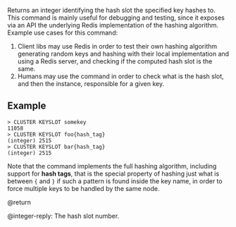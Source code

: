 Returns an integer identifying the hash slot the specified key hashes to.
This command is mainly useful for debugging and testing, since it exposes
via an API the underlying Redis implementation of the hashing algorithm.
Example use cases for this command:

1. Client libs may use Redis in order to test their own hashing algorithm generating random keys and hashing with their local implementation and using a Redis server, and checking if the computed hash slot is the same.
2. Humans may use the command in order to check what is the hash slot, and then the instance, responsible for a given key.

## Example

```
> CLUSTER KEYSLOT somekey
11058
> CLUSTER KEYSLOT foo{hash_tag}
(integer) 2515
> CLUSTER KEYSLOT bar{hash_tag}
(integer) 2515
```

Note that the command implements the full hashing algorithm, including support
for **hash tags**, that is the special property of hashing just what is
between `{` and `}` if such a pattern is found inside the key name, in order
to force multiple keys to be handled by the same node.

@return

@integer-reply: The hash slot number.
